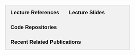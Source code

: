<br>
<br>
<br>
<br>
<br>

<style>
* {
  box-sizing: border-box;
}

/* Create two unequal columns that floats next to each other */
.column {
  float: left;
  width: 50%;
  padding: 10px;
}

/* Clear floats after the columns */
.row:after {
  content: "";
  display: table;
  clear: both;
}
</style>


<!-- 
<div class="widewrapper pagetitle">
  <div style="background-color:#617863;padding:5px;">
    <h1 style="color:white;">Keynotes</h1>
  </div>
</div>
<br> -->


<style>
.collapsible {
  background-color: #777;
  color: white;
  cursor: pointer;
  padding: 12px;
  width: 100%;
  height: 100%;
  border: none;
  text-align: left;
  outline: none;
  font-size: 20px;
}

.active, .collapsible:hover {
  background-color: #555;
}

.content {
  padding: 0 18px;
  max-height: 0;
  overflow: hidden;
  transition: max-height 0.2s ease-out;
  background-color: #f1f1f1;
  font-size: 16.5px;
}
</style>

<style>
body {font-family: Arial;}

/* Style the tab */
.tab {
  overflow: hidden;
  border: 1px solid #ccc;
  background-color: #f1f1f1;
}

/* Style the buttons inside the tab */
.tab button {
  background-color: inherit;
  float: left;
  border: none;
  outline: none;
  cursor: pointer;
  padding: 14px 16px;
  transition: 0.3s;
  font-size: 17px;
}

/* Change background color of buttons on hover */
.tab button:hover {
  background-color: #ddd;
}

/* Create an active/current tablink class */
.tab button.active {
  background-color: #ccc;
}

/* Style the tab content */
.tabcontent {
  display: none;
  padding: 6px 12px;
  border: 1px solid #ccc;
  border-top: none;
}

/* Style the close button */
.topright {
  float: right;
  cursor: pointer;
  font-size: 28px;
}

.topright:hover {color: red;}
</style>

<div class="tab">
  <button class="tablinks" onclick="openCity(event, 'Tab1')" id="defaultOpen"><strong>Lecture References</strong></button>
  <button class="tablinks" onclick="openCity(event, 'Tab2')" id="defaultOpen"><strong>Lecture Slides</strong></button> 
  <button class="tablinks" onclick="openCity(event, 'Tab3')" id="defaultOpen"><strong>Code Repositories</strong></button>
  <button class="tablinks" onclick="openCity(event, 'Tab4')" id="defaultOpen"><strong>Recent Related Publications</strong></button>
</div>

<div id="Tab1" class="tabcontent">
<br>
<button class="collapsible"><b>Lecture 1: PSP for Health</b></button>
<div class="content">
<br>
<ol>
  <li style="font-size:16.5px;"> Haider, Fasih, Sofia De La Fuente, and Saturnino Luz. "An assessment of paralinguistic acoustic features for detection of Alzheimer's dementia in spontaneous speech." IEEE Journal of Selected Topics in Signal Processing 14.2 (2019): 272-281. </li>
  <li style="font-size:16.5px;"> Li, Ming, et al. "An automated assessment framework for atypical prosody and stereotyped idiosyncratic phrases related to autism spectrum disorder." Computer Speech & Language 56 (2019): 80-94. </li>
  <li style="font-size:16.5px;"> Cummins, Nicholas, Alice Baird, and Bjoern W. Schuller. "Speech analysis for health: Current state-of-the-art and the increasing impact of deep learning." Methods 151 (2018): 41-54. </li>
  <li style="font-size:16.5px;"> Hong, Hui-Ting, et al. "Investigating the Variability of Voice Quality and Pain Levels as a Function of Multiple Clinical Parameters." Interspeech. 2020. </li>
  <li style="font-size:16.5px;"> Arevian, Armen C., et al. "Clinical state tracking in serious mental illness through computational analysis of speech." PLoS one 15.1 (2020): e0225695. </li>
  <li style="font-size:16.5px;"> Schuller, Björn, and Anton Batliner. Computational paralinguistics: emotion, affect and personality in speech and language processing. John Wiley & Sons, 2013. </li>
  <li style="font-size:16.5px;"> Schmitt, Maximilian, and Björn W. Schuller. "Machine-based decoding of paralinguistic vocal features." The Oxford handbook of voice perception. 2019. </li>
  <li style="font-size:16.5px;"> Schuller, B. et al. "Computational Paralinguistic Challenge" <a href="http://www.compare.openaudio.eu/">http://www.compare.openaudio.eu/</a> </li>
  <li style="font-size:16.5px;"> Teixeira, Francisco, Alberto Abad, and Isabel Trancoso. "Privacy-preserving paralinguistic tasks." ICASSP 2019-2019 IEEE International Conference on Acoustics, Speech and Signal Processing (ICASSP). IEEE, 2019. </li>
</ol>
</div>
<br>

<button class="collapsible"><b>Lecture 2: SE for Health</b></button>
<div class="content">
<br>
<ol>
  <li style="font-size:16.5px;"> Wang, DeLiang, and Jitong Chen. "Supervised speech separation based on deep learning: An overview." IEEE/ACM Transactions on Audio, Speech, and Language Processing 26.10(2018): 1702-1726. </li>
  <li style="font-size:16.5px;"> Loizou, Philipos C. Speech enhancement: theory and practice. CRC press, 2007. </li>
  <li style="font-size:16.5px;"> Vincent, Emmanuel, Tuomas Virtanen, and Sharon Gannot, eds. Audio source separation and speech enhancement. John Wiley & Sons, 2018. </li>
  <li style="font-size:16.5px;"> Fu, Szu-Wei, et al. "End-to-end waveform utterance enhancement for direct evaluation metrics optimization by fully convolutional neural networks." IEEE/ACM Transactions on Audio, Speech, and Language Processing 26.9 (2018): 1570-1584. </li>
  <li style="font-size:16.5px;"> Fu, Szu-Wei, et al. "Metricgan: Generative adversarial networks based black-box metric scores optimization for speech enhancement." International Conference on Machine Learning. PMLR, 2019. </li>
  <li style="font-size:16.5px;"> Lesica, Nicholas A., et al. "Harnessing the power of artificial intelligence to transform hearing healthcare and research." Nature Machine Intelligence 3.10 (2021): 840-849. </li>
  <li style="font-size:16.5px;"> Goehring, Tobias, et al. "Speech enhancement based on neural networks improves speech intelligibility in noise for cochlear implant users." Hearing research 344 (2017): 183-194. </li>
  <li style="font-size:16.5px;"> Lai, Ying-Hui, et al. "A deep denoising autoencoder approach to improving the intelligibility of vocoded speech in cochlear implant simulation." IEEE Transactions on Biomedical Engineering 64.7 (2016): 1568-1578. </li>
  <li style="font-size:16.5px;"> Lai, Ying-Hui, et al. "A deep denoising autoencoder approach to improving the intelligibility of vocoded speech in cochlear implant simulation." IEEE Transactions on Biomedical Engineering 64.7 (2016): 1568-1578. </li>
  <li style="font-size:16.5px;"> Tseng, Rung-Yu, et al. "A Study of Joint Effect on Denoising Techniques and Visual Cues to Improve Speech Intelligibility in Cochlear Implant Simulation." arXiv preprint arXiv:1909.11919 (2019). </li>
</ol>
</div>
<br>

<button class="collapsible"><b>Lecture 3: TTS/VC for Health</b></button>
<div class="content">
<br>
<ol>
  <li style="font-size:16.5px;"> Tan, Xu, et al. "A survey on neural speech synthesis." arXiv preprint arXiv:2106.15561 (2021). </li>
  <li style="font-size:16.5px;"> Sisman, Berrak, et al. "An overview of voice conversion and its challenges: From statistical modeling to deep learning." IEEE/ACM Transactions on Audio, Speech, and Language Processing (2020). </li>
  <li style="font-size:16.5px;"> Mohammadi, Seyed Hamidreza, and Alexander Kain. "An overview of voice conversion systems." Speech Communication 88 (2017): 65-82. </li>
  <li style="font-size:16.5px;"> Yen, Ming-Chi, et al. "Mandarin Electrolaryngeal Speech Voice Conversion with Sequence-to-Sequence Modeling." Submitted to Interspeech (2021). </li>
  <li style="font-size:16.5px;"> Kobayashi, Kazuhiro, and Tomoki Toda. "Electrolaryngeal speech enhancement with statistical voice conversion based on CLDNN." 2018 26th European Signal Processing Conference (EUSIPCO). IEEE, 2018. </li>
  <li style="font-size:16.5px;"> Kobayashi, Kazuhiro, and Tomoki Toda. "Implementation of low-latency electrolaryngeal speech enhancement based on multi-task CLDNN." 2020 28th European Signal Processing Conference (EUSIPCO). IEEE, 2021. </li>
  <li style="font-size:16.5px;"> Kameoka, Hirokazu, et al. "ConvS2S-VC: Fully convolutional sequence-to-sequence voice conversion." IEEE/ACM Transactions on Audio, Speech, and Language Processing 28(2020): 1849-1863. </li>
</ol>
</div>
<br>

<button class="collapsible"><b>Lecture 4: ASR for Health</b></button>
<div class="content">
<br>
<ol>
  <li style="font-size:16.5px;"> Metcalf, David S., et al. Voice Technology in Healthcare: Leveraging Voice to Enhance Patient and Provider Experiences. CRC Press, Taylor & Francis Group, 2020. </li>
  <li style="font-size:16.5px;"> Latif, Siddique, et al. "Speech technology for healthcare: Opportunities, challenges, and state of the art." IEEE Reviews in Biomedical Engineering 14 (2020): 342-356. </li>
  <li style="font-size:16.5px;"> Wang, Dong, Xiaodong Wang, and Shaohe Lv. "An overview of end-to-end automatic speech recognition." Symmetry 11.8 (2019): 1018. </li>
  <li style="font-size:16.5px;"> Chiu, Chung-Cheng, et al. "Speech recognition for medical conversations." Interspeech. 2017. </li>
  <li style="font-size:16.5px;"> Blackley, Suzanne V., et al. "Speech recognition for clinical documentation from 1990 to 2018: a systematic review." Journal of the american medical informatics association 26.4 (2019): 324-338. </li>
  <li style="font-size:16.5px;"> Takashima, Ryoichi, Tetsuya Takiguchi, and Yasuo Ariki. "Two-step acoustic model adaptation for dysarthric speech recognition." ICASSP 2020-2020 IEEE International Conference on Acoustics, Speech and Signal Processing (ICASSP). IEEE, 2020. </li>
  <li style="font-size:16.5px;"> Geng, Mengzhe, et al. "Investigation of Data Augmentation Techniques for Disordered Speech Recognition." Interspeech. 2020. </li>
  <li style="font-size:16.5px;"> Shor, Joel, et al. "Personalizing ASR for dysarthric and accented speech with limited data." arXiv preprint arXiv:1907.13511 (2019). </li>
  <li style="font-size:16.5px;"> Espana-Bonet, Cristina, and José AR Fonollosa. "Automatic speech recognition with deep neural networks for impaired speech." International Conference on Advances in Speech and Language Technologies for Iberian Languages. Springer, Cham, 2016. </li>
</ol>
</div>
<br>
  
</div>

<div id="Tab2" class="tabcontent">
<br>
<ul style="font-size: 19px; font-weight: bold;">
  <li style="margin-bottom: 6px;"> 
    <a href="./assets/speaker_slides/Speech_for_health_PSP.pdf">Lecture 1: PSP for Health</a>
  </li>
  <li style="margin-bottom: 6px;"> 
    <a href="./assets/speaker_slides/ICASSP_Speech4Health_SE.pdf">Lecture 2: SE for Health</a>
  </li>
  <li style="margin-bottom: 6px;"> 
    <a href="./assets/speaker_slides/ICASSP_Speech4Health_TTS_and_VC.pdf">Lecture 3: TTS/VC for Health</a>
  </li>
  <li style="margin-bottom: 6px;">
    Lecture 4: ASR for Health 
  </li>
  <li style="margin-bottom: 6px;">
    Hands-On Session: ASR for Dysarthric Speech 
  </li>
</ul>
<br>
</div>

<div id="Tab3" class="tabcontent">
<br>
<p><span style="color: red; font-size:18px;"><strong>Coming soon!</strong></span></p>
<br>
</div>

<div id="Tab4" class="tabcontent">

<button class="collapsible"><img style="height: 120px; width: 100px ;padding:5px; float:right;"  src="./assets/img/lee.png"><b>Chi-Chun Lee</b></button>
<div class="content">
<br>
<ol>
  <li style="font-size:16.5px;"> Yun-Shao Lin, Susan Shur-Fen Gau and Chi-Chun Lee, "A Multimodal Interlocutor-Modulated Attentional BLSTM for Classifying Autism Subgroups During Clinical Interviews," in IEEE Journal of Selected Topics in Signal Processing, vol. 14, no. 2, pp. 299-311, Feb. 2020, doi: 10.1109/JSTSP.2020.2970578. </li>
  <li style="font-size:16.5px;"> Chin-Po Chen, Susan Shur-Fen Gau, and Chi-Chun Lee. "Toward Differential Diagnosis of Autism Spectrum Disorder using Multimodal Behavior Descriptors and Executive Functions." in Journal of Computer Speech & Language 56 (2019): 17-35. </li>
  <li style="font-size:16.5px;"> Hui-Ting Hong, Jeng-Lin Li, Yi-Ming Weng, Chip-Jin Ng and Chi-Chun Lee, "Investigating the Variability of Voice Quality and Pain Levels as a Function of Multiple Clinical Parameters" in Proceedings of the International Speech Communication Association (Interspeech), pp. 3058-3062, 2019. </li>
  <li style="font-size:16.5px;"> Daniel Bone, Chi-Chun Lee, Theodora Chaspari, James Gibson, Shrikanth Narayanan, "Signal Processing and Machine Learning for Mental Health Research and Clinical Applications", in IEEE Signal Processing Magazine 34(5), 196 – 195, 2017. </li>
  <li style="font-size:16.5px;"> Daniel Bone, Chi-Chun Lee, Matthew Black, Marian Williams, Sungbok Lee, Pat Levitt, and Shrikanth S. Narayanan, “The Psychologist as an Interlocutor in ASD Assessment: Insights from a Study of Spontaneous Prosody”, in: Journal of Speech, Language, and Hearing Research, 57(1):1162-1177, August 2014, doi: 10.1044/2014_JSLHR-S-13-0062 </li>
</ol>
</div>
<br>

<button class="collapsible"><img style="height: 120px; width: 100px ;padding:5px; float:right;"  src="./assets/img/prasanta_g.jpg"><b>Prasanta Kumar Ghosh</b></button>
<div class="content">
<br>
<ol>
  <li style="font-size:16.5px;"> Tanuka Bhattacharjee, Jhansi Mallela, Yamini Belur, Nalini Atchayaram, Ravi Yadav, Pradeep Reddy, Dipanjan Gope, and P. K. Ghosh, “Source and Vocal Tract Cues for Speech-based Classification of Patients with Parkinson’s Diseaseand Healthy Subjects”, in Proc. Interspeech, pp. 2961-2965, 2021. </li>
  <li style="font-size:16.5px;"> Tanuka Bhattacharjee, Jhansi Mallela, Yamini Belur, Nalini Atchayaram, Ravi Yadav, Pradeep Reddy, Dipanjan Gope, and P. K. Ghosh, “Effect of Noise and Model Complexity on Detection of Amyotrophic Lateral Sclerosis and Parkinson’s Disease Using Pitch and MFCC”, in IEEE International Conference on Acoustics, Speech and Signal Processing (ICASSP), pp. 7313-7317, 2021. </li>
  <li style="font-size:16.5px;"> Jhansi Mallela, Aravind Illa, Yamini Belur, Nalini Atchayaram, Ravi yadav, Pradeep Reddy, Dipanjan Gope, P. K. Ghosh, “Raw speech waveform based classification of patients with ALS, Parkinson’s Disease and healthy controls using CNN-BLSTM”, in Proc. Interspeech, pp. 4586-4590, 2020. </li>
  <li style="font-size:16.5px;"> Jhansi Mallela, Aravind Illa, Suhas B N, Sathivik Udupa, Yamini Belur, Nalini Atchayaram, Ravi Yadav, Pradeep Reddy, Dipanjan Gope, P. K. Ghosh, “Voice Based Classification of Patients with Amyothrophic Lateral Sclerosis, Parkinson’s Disease and Healthy Controls with CNN-LSTEM using Transfer Learning”, in IEEE International Conference on Acoustics, Speech and Signal Processing (ICASSP), pp. 6784-6788, 2020. </li>
  <li style="font-size:16.5px;"> Suhas BN, Deep Patel, Nithin Rao, Yamini Belur, Pradeep Reddy, Nalini Atchayaram, Ravi Yadav, Dipanjan Gope and P. K. Ghosh, “Comparison of Speech Tasks and Recording Devices for Voice Based Automatic Classification of Healthy Subjects and Patients with Amyotrophic Lateral Sclerosis”, in Proc. Interspeech, pp. 4564-4568, 2019. </li>
</ol>
</div>
<br>

<button class="collapsible"><img style="height: 120px; width: 100px ;padding:5px; float:right;"  src="./assets/img/tsao.png"><b>Yu Tsao</b></button>
<div class="content">
<br>
<ol>
  <li style="font-size:16.5px;"> S.-W. Fu, T.-W. Wang, Y. Tsao, X. Lu, and H. Kawai “End-to-End Waveform Utterance Enhancement for Direct Evaluation Metrics Optimization by Fully Convolutional Neural Networks,” IEEE/ACM Transactions on Audio, Speech and Language Processing, vol. 26(9), pp. 1570-1584, April 2018. </li>
  <li style="font-size:16.5px;"> S.-W. Fu, C.-F. Liao, Y. Tsao, and S.-D. Lin, “MetricGAN: Generative Adversarial Networks based Black-box Metric Scores Optimization for Speech Enhancement,” in Proc. ICML 2019, Long Oral Presentation with ICML Travel Grant. </li>
  <li style="font-size:16.5px;"> Y.-H. Lai, F. Chen, S.-S. Wang, X. Lu, Y. Tsao, and C.-H. Lee,“A Deep Denoising Autoencoder Approach to Improving the Intelligibility of Vocoded Speech in Cochlear Implant Simulation,” IEEE Transactions on Biomedical Engineering, vol. 64(7), pp. 1568-1578, July, 2017. </li>
  <li style="font-size:16.5px;"> J.-C. Hou, S.-S. Wang, Y.-H. Lai, Y. Tsao, H.-W. Chang, and H.-M. Wang, “Audio-Visual Speech Enhancement Using Multimodal Deep Convolutional Neural Networks,” IEEE Transactions on Emerging Topics in Computational Intelligence, 2018., vol. 2(2), pp. 117-128, April. 2018. </li>
  <li style="font-size:16.5px;"> C.-L. Liu, S.-W. Fu, Y.-J. Li, J.-W. Huang, H.-M. Wang, and Y. Tsao, "Multichannel Speech Enhancement by Raw Waveform-mapping using Fully Convolutional Networks," IEEE Transactions on Audio, Speech and Language Processing, volume 28, pages 1888-1900, February 2020. </li>
</ol>
</div>
<br>

<button class="collapsible"><img style="height: 120px; width: 100px ;padding:5px; float:right;"  src="./assets/img/wu.jpg"><b>Yi-Chiao Wu</b></button>
<div class="content">
<br>
<ol>
  <li style="font-size:16.5px;"> Y.-C. Wu, T. Hayashi, P. L. Tobing, K. Kobayashi, and T. Toda, “Quasi-Periodic WaveNet: an autoregressive raw waveform generative model with pitch-dependent dilated convolution neural network,” in IEEE/ACM Transactions on Audio, Speech, and Language Processing, vol. 29, pp. 1134-1148, 2021. </li>
  <li style="font-size:16.5px;"> Y.-C. Wu, T. Hayashi, T. Okamoto, H. Kawai, and T. Toda, “Quasi-Periodic Parallel WaveGAN: a non-autoregressive raw waveform generative model with pitch-dependent dilated convolution neural network,” in IEEE/ACM Transactions on Audio, Speech, and Language Processing, vol. 29, pp. 792-806, 2021. </li>
  <li style="font-size:16.5px;"> Y.-C. Wu, C.-H. Hu, H.-S. Lee, Y.-H. Peng, W.-C. Huang, Y. Tsao, H.-M. Wang, and T. Toda, “Relational data selection for data augmentation of speaker-dependent multi-band MelGAN vocoder,” in Proc. Interspeech, pp. 3630-3634, Aug.-Sep. 2021. </li>
  <li style="font-size:16.5px;"> Y.-C. Wu, P. L. Tobing, K. Kobayashi, T. Hayashi, and T. Toda, “Non-parallel voice conversion system with WaveNet vocoder and collapsed speech suppression,” in IEEE Access, vol. 8, pp. 62094-62106, Apr. 2020. </li>
  <li style="font-size:16.5px;"> Y.-C. Wu, P. L. Tobing, K. Yasuhara, N. Matsunaga, Y. Ohtani, and T. Toda, “A cyclical post-filtering approach to mismatch refinement of neural vocoder for text-to-speech systems,” in proc. Interspeech, Full virtual, Oct. 2020. </li>
</ol>
</div>
<br>

<button class="collapsible"><img style="height: 120px; width: 100px ;padding:5px; float:right;"  src="./assets/img/wang.jpg"><b>Hsin-Min Wang</b></button>
<div class="content">
<br>
<ol>
  <li style="font-size:16.5px;"> Ming-Chi Yen, Wen-Chin Huang, Kazuhiro Kobayashi, Yu-Huai Peng, Shu-Wei Tsai, Yu Tsao, Tomoki Toda, Jyh-Shing Jang, and Hsin-Min Wang, "Mandarin Electrolaryngeal Speech Voice Conversion with Sequence-to-Sequence Modeling," IEEE Workshop on Automatic Speech Recognition and Understanding (ASRU 2021), December 2021. </li>
  <li style="font-size:16.5px;"> Hung-Shin Lee, Yu Tsao, Shyh-Kang Jeng, and Hsin-Min Wang, "Subspace-based Representation and Learning for Phonotactic Spoken Language Recognition," IEEE/ACM Transactions on Audio, Speech, and Language Processing, 28, pp. 3065-3079, November 2020. </li>
  <li style="font-size:16.5px;"> Wen-Chin Huang, Hao Luo, Hsin-Te Hwang, Chen-Chou Lo, Yu-Huai Peng, Yu Tsao, and Hsin-Min Wang, "Unsupervised Representation Disentanglement using Cross Domain Features and Adversarial Learning in Variational Autoencoder based Voice Conversion," IEEE Transactions on Emerging Topics in Computational Intelligence, 4(4), pp. 468-479, August 2020. </li>
  <li style="font-size:16.5px;"> Chin-Cheng Hsu, Hsin-Te Hwang, Yi-Chiao Wu, Yu Tsao, and Hsin-Min Wang, "Voice Conversion from Unaligned Corpora Using Variational Autoencoding Wasserstein Generative Adversarial Networks," Interspeech2017, August 2017. </li>
  <li style="font-size:16.5px;"> Chin-Cheng Hsu, Hsin-Te Hwang, Yi-Chiao Wu, Yu Tsao and Hsin-Min Wang, "Voice Conversion from Non-parallel Corpora Using Variational Auto-encoder," APSIPA Annual Summit and Conference (APSIPA ASC 2016), December 2016. </li>
</ol>
</div>
<br>

</div>
<br>


<script>
var coll = document.getElementsByClassName("collapsible");
var i;

for (i = 0; i < coll.length; i++) {
  coll[i].addEventListener("click", function() {
    this.classList.toggle("active");
    var content = this.nextElementSibling;
    if (content.style.maxHeight){
      content.style.maxHeight = null;
    } else {
      content.style.maxHeight = content.scrollHeight + "px";
    } 
  });
}
</script>

<script>
function openCity(evt, cityName) {
  var i, tabcontent, tablinks;
  tabcontent = document.getElementsByClassName("tabcontent");
  for (i = 0; i < tabcontent.length; i++) {
    tabcontent[i].style.display = "none";
  }
  tablinks = document.getElementsByClassName("tablinks");
  for (i = 0; i < tablinks.length; i++) {
    tablinks[i].className = tablinks[i].className.replace(" active", "");
  }
  document.getElementById(cityName).style.display = "block";
  evt.currentTarget.className += " active";
}

// Get the element with id="defaultOpen" and click on it
document.getElementById("defaultOpen").click();
</script>